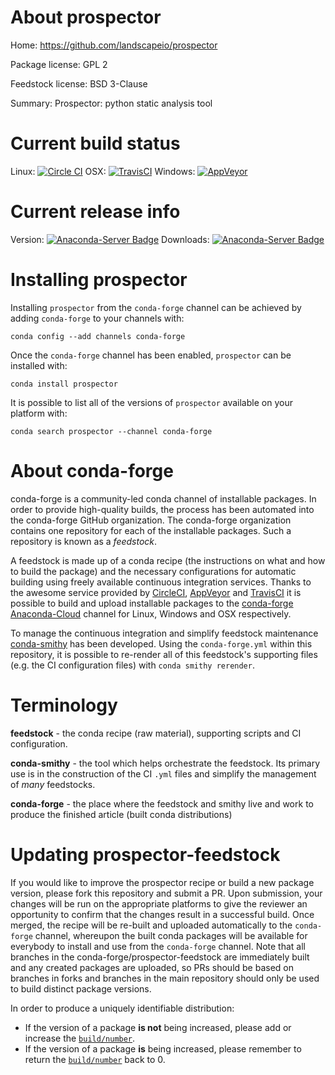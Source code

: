 About prospector
================

Home: https://github.com/landscapeio/prospector

Package license: GPL 2

Feedstock license: BSD 3-Clause

Summary: Prospector: python static analysis tool



Current build status
====================

Linux: [![Circle CI](https://circleci.com/gh/conda-forge/prospector-feedstock.svg?style=shield)](https://circleci.com/gh/conda-forge/prospector-feedstock)
OSX: [![TravisCI](https://travis-ci.org/conda-forge/prospector-feedstock.svg?branch=master)](https://travis-ci.org/conda-forge/prospector-feedstock)
Windows: [![AppVeyor](https://ci.appveyor.com/api/projects/status/github/conda-forge/prospector-feedstock?svg=True)](https://ci.appveyor.com/project/conda-forge/prospector-feedstock/branch/master)

Current release info
====================
Version: [![Anaconda-Server Badge](https://anaconda.org/conda-forge/prospector/badges/version.svg)](https://anaconda.org/conda-forge/prospector)
Downloads: [![Anaconda-Server Badge](https://anaconda.org/conda-forge/prospector/badges/downloads.svg)](https://anaconda.org/conda-forge/prospector)

Installing prospector
=====================

Installing `prospector` from the `conda-forge` channel can be achieved by adding `conda-forge` to your channels with:

```
conda config --add channels conda-forge
```

Once the `conda-forge` channel has been enabled, `prospector` can be installed with:

```
conda install prospector
```

It is possible to list all of the versions of `prospector` available on your platform with:

```
conda search prospector --channel conda-forge
```


About conda-forge
=================

conda-forge is a community-led conda channel of installable packages.
In order to provide high-quality builds, the process has been automated into the
conda-forge GitHub organization. The conda-forge organization contains one repository
for each of the installable packages. Such a repository is known as a *feedstock*.

A feedstock is made up of a conda recipe (the instructions on what and how to build
the package) and the necessary configurations for automatic building using freely
available continuous integration services. Thanks to the awesome service provided by
[CircleCI](https://circleci.com/), [AppVeyor](http://www.appveyor.com/)
and [TravisCI](https://travis-ci.org/) it is possible to build and upload installable
packages to the [conda-forge](https://anaconda.org/conda-forge)
[Anaconda-Cloud](http://docs.anaconda.org/) channel for Linux, Windows and OSX respectively.

To manage the continuous integration and simplify feedstock maintenance
[conda-smithy](http://github.com/conda-forge/conda-smithy) has been developed.
Using the ``conda-forge.yml`` within this repository, it is possible to re-render all of
this feedstock's supporting files (e.g. the CI configuration files) with ``conda smithy rerender``.


Terminology
===========

**feedstock** - the conda recipe (raw material), supporting scripts and CI configuration.

**conda-smithy** - the tool which helps orchestrate the feedstock.
                   Its primary use is in the construction of the CI ``.yml`` files
                   and simplify the management of *many* feedstocks.

**conda-forge** - the place where the feedstock and smithy live and work to
                  produce the finished article (built conda distributions)


Updating prospector-feedstock
=============================

If you would like to improve the prospector recipe or build a new
package version, please fork this repository and submit a PR. Upon submission,
your changes will be run on the appropriate platforms to give the reviewer an
opportunity to confirm that the changes result in a successful build. Once
merged, the recipe will be re-built and uploaded automatically to the
`conda-forge` channel, whereupon the built conda packages will be available for
everybody to install and use from the `conda-forge` channel.
Note that all branches in the conda-forge/prospector-feedstock are
immediately built and any created packages are uploaded, so PRs should be based
on branches in forks and branches in the main repository should only be used to
build distinct package versions.

In order to produce a uniquely identifiable distribution:
 * If the version of a package **is not** being increased, please add or increase
   the [``build/number``](http://conda.pydata.org/docs/building/meta-yaml.html#build-number-and-string).
 * If the version of a package **is** being increased, please remember to return
   the [``build/number``](http://conda.pydata.org/docs/building/meta-yaml.html#build-number-and-string)
   back to 0.
